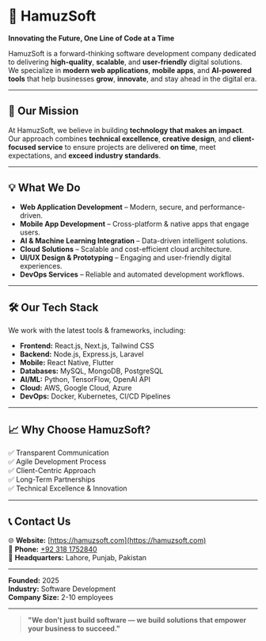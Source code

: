 # 🚀 HamuzSoft

**Innovating the Future, One Line of Code at a Time**

HamuzSoft is a forward-thinking software development company dedicated to delivering **high-quality**, **scalable**, and **user-friendly** digital solutions.  
We specialize in **modern web applications**, **mobile apps**, and **AI-powered tools** that help businesses **grow**, **innovate**, and stay ahead in the digital era.

---

## 🌟 Our Mission
At HamuzSoft, we believe in building **technology that makes an impact**.  
Our approach combines **technical excellence**, **creative design**, and **client-focused service** to ensure projects are delivered **on time**, meet expectations, and **exceed industry standards**.

---

## 💡 What We Do
- **Web Application Development** – Modern, secure, and performance-driven.
- **Mobile App Development** – Cross-platform & native apps that engage users.
- **AI & Machine Learning Integration** – Data-driven intelligent solutions.
- **Cloud Solutions** – Scalable and cost-efficient cloud architecture.
- **UI/UX Design & Prototyping** – Engaging and user-friendly digital experiences.
- **DevOps Services** – Reliable and automated development workflows.

---

## 🛠 Our Tech Stack
We work with the latest tools & frameworks, including:
- **Frontend:** React.js, Next.js, Tailwind CSS
- **Backend:** Node.js, Express.js, Laravel
- **Mobile:** React Native, Flutter
- **Databases:** MySQL, MongoDB, PostgreSQL
- **AI/ML:** Python, TensorFlow, OpenAI API
- **Cloud:** AWS, Google Cloud, Azure
- **DevOps:** Docker, Kubernetes, CI/CD Pipelines

---

## 📈 Why Choose HamuzSoft?
✅ Transparent Communication  
✅ Agile Development Process  
✅ Client-Centric Approach  
✅ Long-Term Partnerships  
✅ Technical Excellence & Innovation  

---

## 📞 Contact Us
🌐 **Website:** [https://hamuzsoft.com](https://hamuzsoft.com)  
📱 **Phone:** [+92 318 1752840](tel:+923181752840)  
📍 **Headquarters:** Lahore, Punjab, Pakistan  

---

**Founded:** 2025  
**Industry:** Software Development  
**Company Size:** 2-10 employees  

---

> **"We don't just build software — we build solutions that empower your business to succeed."**

